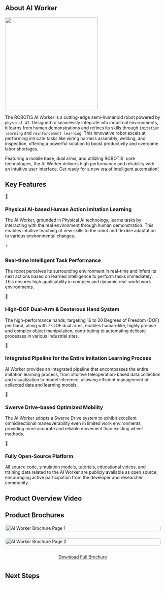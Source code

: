 ## About AI Worker
<img src="/aiworker_front.png" width="300"/>

The ROBOTIS AI Worker is a cutting-edge semi-humanoid robot powered by `physical AI`. Designed to seamlessly integrate into industrial environments, it learns from human demonstrations and refines its skills through `imitation learning` and `reinforcement learning`. This innovative robot excels at performing intricate tasks like wiring harness assembly, welding, and inspection, offering a powerful solution to boost productivity and overcome labor shortages.

Featuring a mobile base, dual arms, and utilizing ROBOTIS' core technologies, the AI Worker delivers high performance and reliability with an intuitive user interface. Get ready for a new era of intelligent automation!

## Key Features

<div class="features">
  <div class="feature-item">
    <div class="feature-icon">🧠</div>
    <h3>Physical AI-based Human Action Imitation Learning</h3>
    <p>The AI Worker, grounded in Physical AI technology, learns tasks by interacting with the real environment through human demonstration. This enables intuitive teaching of new skills to the robot and flexible adaptation to various environmental changes.</p>
  </div>

  <div class="feature-item">
    <div class="feature-icon">⚡</div>
    <h3>Real-time Intelligent Task Performance</h3>
    <p>The robot perceives its surrounding environment in real-time and infers its next actions based on learned intelligence to perform tasks immediately. This ensures high applicability in complex and dynamic real-world work environments.</p>
  </div>

  <div class="feature-item">
    <div class="feature-icon">🦾</div>
    <h3>High-DOF Dual-Arm & Dexterous Hand System</h3>
    <p>The high-performance hands, targeting 16 to 20 Degrees of Freedom (DOF) per hand, along with 7-DOF dual arms, enables human-like, highly precise and complex object manipulation, contributing to automating delicate processes in various industrial sites.</p>
  </div>

  <div class="feature-item">
    <div class="feature-icon">🔄</div>
    <h3>Integrated Pipeline for the Entire Imitation Learning Process</h3>
    <p>AI Worker provides an integrated pipeline that encompasses the entire imitation learning process, from intuitive teleoperation-based data collection and visualization to model inference, allowing efficient management of collected data and learning models.</p>
  </div>

  <div class="feature-item">
    <div class="feature-icon">🧭</div>
    <h3>Swerve Drive-based Optimized Mobility</h3>
    <p>The AI Worker adopts a Swerve Drive system to exhibit excellent omnidirectional maneuverability even in limited work environments, providing more accurate and reliable movement than existing wheel methods.</p>
  </div>

  <div class="feature-item">
    <div class="feature-icon">🤩</div>
    <h3>Fully Open-Source Platform</h3>
    <p>All source code, simulation models, tutorials, educational videos, and training data related to the AI Worker are publicly available as open source, encouraging active participation from the developer and researcher community.</p>
  </div>
</div>

## Product Overview Video

<YouTube videoId="DX7DEf9s3Eg" />

## Product Brochures

<div style="display: flex; gap: 20px; flex-wrap: wrap; margin-bottom: 30px;">
  <div style="flex: 1; min-width: 300px;">
    <a href="/overview/aiworker_brochure1.jpg" target="_blank">
      <img src="/overview/aiworker_brochure1.jpg" alt="AI Worker Brochure Page 1" style="width: 100%; border: 1px solid #eee; border-radius: 8px;">
    </a>
  </div>
  <div style="flex: 1; min-width: 300px;">
    <a href="/overview/aiworker_brochure2.jpg" target="_blank">
      <img src="/overview/aiworker_brochure2.jpg" alt="AI Worker Brochure Page 2" style="width: 100%; border: 1px solid #eee; border-radius: 8px;">
    </a>
  </div>
</div>

<div style="text-align: center; margin-bottom: 40px;">
  <a href="/overview/aiworker_brochure_v1.0.pdf" download class="button-download">Download Full Brochure</a>
</div>

## Next Steps
<div style="margin-top: 30px; text-align: center;">
  <div style="display: flex; justify-content: center; gap: 16px; flex-wrap: wrap;">
    <a href="/hardware" class="button-primary" style="color: white !important; text-decoration: none; display: inline-block; background-color: var(--vp-c-brand);">View Hardware Specs</a>
    <a href="/videos" class="button-primary" style="color: white !important; text-decoration: none; display: inline-block; background-color: var(--vp-c-brand);">Watch Demo Videos</a>
    <a href="/contact" class="button-primary" style="color: white !important; text-decoration: none; display: inline-block; background-color: var(--vp-c-brand);">Request Information</a>
  </div>
</div>
